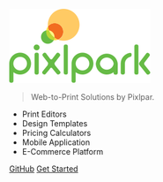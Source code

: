 <!-- _coverpage.md -->

![logo](_media/pixlpark_logo.svg ':size=150x150')


> Web-to-Print Solutions by Pixlpar.

- Print Editors
- Design Templates
- Pricing Calculators
- Mobile Application
- E-Commerce Platform


[GitHub](https://github.com/Pixlpark/pixlpark-competition)
[Get Started](About.md)